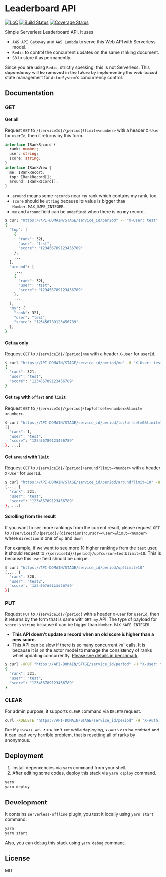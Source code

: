 # Leaderboard API

[![LoC](https://tokei.rs/b1/github/yingyeothon/leaderboard-api)](https://github.com/yingyeothon/leaderboard-api)
[![Build Status](https://travis-ci.org/yingyeothon/leaderboard-api.svg?branch=master)](https://travis-ci.org/yingyeothon/leaderboard-api)
[![Coverage Status](https://coveralls.io/repos/github/yingyeothon/leaderboard-api/badge.svg?branch=master)](https://coveralls.io/github/yingyeothon/leaderboard-api?branch=master)

Simple Serverless Leaderboard API. It uses

- `AWS API Gateway` and `AWS Lambda` to serve this Web API with Serverless model.
- `Redis` to control the concurrent updates on the same ranking document.
- `S3` to store it as permanently.

Since you are using `Redis`, strictly speaking, this is not Serverless. This dependency will be removed in the future by implementing the web-based state management for `ActorSystem`'s concurrency control.

## Documentation

### GET

#### Get all

Request `GET` to `/{serviceId}/{period}?limit=<number>` with a header `X-User` for `userId`, then it returns by this form.

```typescript
interface IRankRecord {
  rank: number;
  user: string;
  score: string;
}
interface IRankView {
  me: IRankRecord;
  top: IRankRecord[];
  around: IRankRecord[];
}
```

- `around` means some `record`s near my rank which contains my rank, too.
- `score` should be `string` because its value is bigger than `Number.MAX_SAFE_INTEGER`.
- `me` and `around` field can be `undefined` when there is no my record.

```bash
$ curl "https://API-DOMAIN/STAGE/service_id/period" -H "X-User: test"
{
  "top": [
    {
      "rank": 321,
      "user": "test",
      "score": "123456789123456789"
    },
    ...
  ],
  "around": [
    ...,
    {
      "rank": 321,
      "user": "test",
      "score": "123456789123456789"
    },
    ...
  ],
  "my": {
    "rank": 321,
    "user": "test",
    "score": "123456789123456789"
  },
}
```

#### Get `me` only

Request `GET` to `/{serviceId}/{period}/me` with a header `X-User` for `userId`.

```bash
$ curl "https://API-DOMAIN/STAGE/service_id/period/me" -H "X-User: test"
{
  "rank": 321,
  "user": "test",
  "score": "123456789123456789"
}
```

#### Get `top` with `offset` and `limit`

Request `GET` to `/{serviceId}/{period}/top?offset=<number>&limit=<number>`.

```bash
$ curl "https://API-DOMAIN/STAGE/service_id/period/top?offset=0&limit=10"
[{
  "rank": 1,
  "user": "test",
  "score": "123456789123456789"
}, ...]
```

#### Get `around` with `limit`

Request `GET` to `/{serviceId}/{period}/around?limit=<number>` with a header `X-User` for `userId`.

```bash
$ curl "https://API-DOMAIN/STAGE/service_id/period/around?limit=10" -H "X-User: test"
[..., {
  "rank": 321,
  "user": "test",
  "score": "123456789123456789"
}, ...]
```

#### Scrolling from the result

If you want to see more rankings from the current result, please request `GET` to `/{serviceId}/{period}/{direction}?cursor=<user>&limit=<number>` where `direction` is one of `up` and `down`.

For example, if we want to see more 10 higher rankings from the `test` user, it should request to `/{serviceId}/{period}/up?cursor=test&limit=10`. This is because this `user` field should be unique.

```bash
$ curl "https://API-DOMAIN/STAGE/service_id/period/up?limit=10"
[..., {
  "rank": 320,
  "user": "test2",
  "score": "123456789123456799"
}]
```

### PUT

Request `PUT` to `/{serviceId}/{period}` with a header `X-User` for `userId`, then it returns by the form that is same with `GET my` API. The type of payload for `score` is `string` because it can be bigger than `Number.MAX_SAFE_INTEGER`.

- **This API doesn't update a record when an old score is higher than a new score.**
- This API can be slow if there is so many concurrent `PUT` calls. It is because it is on the actor model to manage the consistency of ranks whiel updating concurrently. [Please see details in benchmark](benchmark/README.md).

```bash
$ curl -XPUT "https://API-DOMAIN/STAGE/service_id/period" -H "X-User: test" -d "123456789123456789"
{
  "rank": 321,
  "user": "test",
  "score": "123456789123456789"
}
```

### CLEAR

For admin purpose, it supports `CLEAR` command via `DELETE` request.

```bash
curl -XDELETE "https://API-DOMAIN/STAGE/service_id/period" -H "X-Auth: admin-secret"
```

But if `process.env.AUTH` isn't set while deploying, `X-Auth` can be omitted and it can lead very horrible problem, that is resetting all of ranks by anonymous.

## Deployment

1. Install dependencies via `yarn` command from your shell.
2. After editing some codes, deploy this stack via `yarn deploy` command.

```bash
yarn
yarn deploy
```

## Development

It contains `serverless-offline` plugin, you test it locally using `yarn start` command.

```bash
yarn
yarn start
```

Also, you can debug this stack using `yarn debug` command.

## License

MIT
